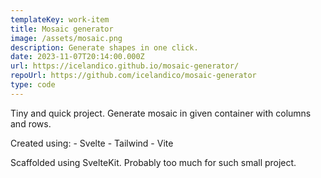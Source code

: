 ```yaml
---
templateKey: work-item
title: Mosaic generator
image: /assets/mosaic.png
description: Generate shapes in one click.
date: 2023-11-07T20:14:00.000Z
url: https://icelandico.github.io/mosaic-generator/
repoUrl: https://github.com/icelandico/mosaic-generator
type: code
---
```


T﻿iny and quick project. Generate mosaic in given container with columns and rows.

C﻿reated using:
-﻿ Svelte
-﻿ Tailwind
-﻿ Vite

S﻿caffolded using SvelteKit. Probably too much for such small project.
